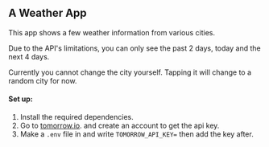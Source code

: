 ## A Weather App

This app shows a few weather information from various cities.

Due to the API's limitations, you can only see the past 2 days, today and the next 4 days.

Currently you cannot change the city yourself. Tapping it will change to a random city for now.


#### Set up:

1. Install the required dependencies.
2. Go to [tomorrow.io](https://www.tomorrow.io/). and create an account to get the api key.
3. Make a `.env` file in and write `TOMORROW_API_KEY=` then add the key after.

